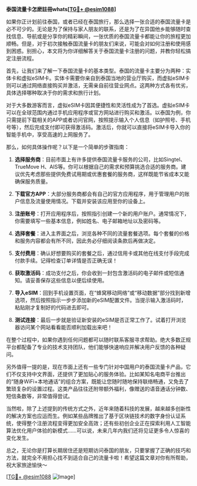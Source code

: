 **泰国流量卡怎麽註冊whats[[TG💪+ @esim1088](https://t.me/s/esim1088)]**

如果你正计划前往泰国，或者已经在泰国旅行，那么选择一张合适的泰国流量卡是必不可少的。无论是为了保持与家人朋友的联系，还是为了在异国他乡能够随时查找信息、导航或是分享你的精彩瞬间，一张优质的泰国流量卡都能让你的旅程更加顺畅。但是，对于初次接触泰国流量卡的朋友们来说，可能会对如何注册和使用感到困惑。别担心，本文将为你详细解答关于泰国流量卡注册的问题，并教你轻松搞定注册流程。

首先，让我们来了解一下泰国流量卡的基本类型。泰国的流量卡主要分为两种：实体卡和虚拟eSIM卡。实体卡需要你亲自到泰国当地的营业厅购买，而虚拟eSIM卡则可以通过网络直接购买并激活，无需亲自前往营业网点。这两种方式各有优劣，具体选择哪种取决于你的需求和旅行计划。

对于大多数游客而言，虚拟eSIM卡因其便捷性和灵活性成为了首选。虚拟eSIM卡可以在全球范围内通过手机应用程序或官方网站进行购买和激活。以泰国为例，你只需提前下载相关的APP或者访问官网，按照提示输入个人信息（如护照号、手机号等），然后完成支付即可获得激活码。激活后，你就可以直接将eSIM卡导入你的智能手机中，享受高速的上网服务了。

那么，如何具体操作呢？以下是一个简单的步骤指南：

1. **选择服务商**：目前市面上有许多提供泰国流量卡服务的公司，比如Singtel、TrueMove H、AIS等。你可以根据自己的需求和预算挑选合适的服务商。建议优先考虑那些提供免费试用期或优惠套餐的服务商，这样既能节省成本又能确保服务质量。

2. **下载官方APP**：大部分服务商都会有自己的官方应用程序，用于管理用户的账户信息及流量使用情况。下载并安装该应用至你的设备上。

3. **注册账号**：打开应用程序后，按照指引创建一个新的用户账户。通常情况下，你需要填写一些基本信息，例如姓名、电子邮箱地址以及密码等。

4. **选择套餐**：进入主界面之后，浏览各种不同的流量套餐选项。每个套餐的价格和服务内容都会有所不同，因此务必仔细阅读条款后再做决定。

5. **支付费用**：确认好想要购买的套餐之后，通过信用卡或其他在线支付手段完成付款手续。记得检查订单详情是否正确无误！

6. **获取激活码**：成功支付之后，你会收到一封包含激活码的电子邮件或短信通知。请妥善保存这些信息以便后续使用。

7. **导入eSIM**：回到手机设置页面，在“蜂窝移动网络”或“移动数据”部分找到新增选项，然后按照指示一步步添加新的eSIM配置文件。当提示输入激活码时，粘贴刚才复制好的代码进去即可。

8. **测试连接**：最后一步就是验证新安装的eSIM是否正常工作了。试着打开浏览器访问某个网站看看能否顺利加载出来吧！

在整个过程中，如果你遇到任何问题都可以随时联系客服寻求帮助。绝大多数正规平台都配备了专业的技术支持团队，他们能够快速响应并解决用户反馈的各种疑问。

另外值得一提的是，现在市面上还有一些专门针对中国用户的泰国流量卡产品，它们不仅支持中文界面，还提供了更加贴心的服务体验。比如某知名电商平台推出的“随身WiFi+本地通话”的组合方案，既能让您随时随地保持联络畅通，又免去了繁琐复杂的设置过程。这类产品往往还附带额外福利，像赠送的语音通话分钟数、短信条数等，非常值得尝试。

当然啦，除了上述提到的传统方式之外，近年来随着科技的发展，越来越多创新性的解决方案也应运而生。例如某些品牌推出了基于区块链技术的数字身份认证系统，使得整个注册流程变得更加安全高效；还有些初创企业正在探索利用人工智能算法优化用户体验的新模式……可以说，未来几年内我们还将见证更多令人惊喜的变化发生。

总之，无论你是打算长期居住还是短期访问泰国的朋友，只要掌握了正确的技巧和方法，就完全不用担心找不到适合自己的流量卡啦！希望这篇文章对你有所帮助，祝大家旅途愉快～

[[TG💪+ @esim1088](https://t.me/s/esim1088) ![Image](https://i.postimg.cc/4NQfJmqS/Snipaste-2025-05-13-00-14-12.png)]